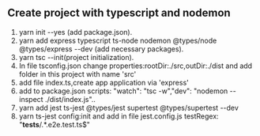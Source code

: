 ## Create project with typescript and nodemon

1. yarn init --yes (add package.json).
2. yarn add express typescript ts-node nodemon @types/node @types/express --dev (add necessary packages).
3. yarn tsc --init(project initialization).
4. In file tsconfig.json change properties:rootDir:./src,outDir:./dist and add folder in this project with name 'src'
5. add file index.ts,create app application via 'express'
6. add to package.json scripts: "watch": "tsc -w","dev": "nodemon --inspect ./dist/index.js"..
7. yarn add jest ts-jest @types/jest supertest @types/supertest --dev
8. yarn ts-jest config:init and add in file jest.config.js testRegex: "__tests__/.*.e2e.test.ts$"